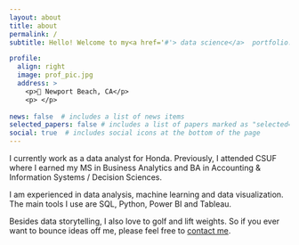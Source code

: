 ```yaml
---
layout: about
title: about
permalink: /
subtitle: Hello! Welcome to my<a href='#'> data science</a>  portfolio.

profile:
  align: right
  image: prof_pic.jpg
  address: >
    <p>📍 Newport Beach, CA</p>
    <p> </p>
    
news: false  # includes a list of news items
selected_papers: false # includes a list of papers marked as "selected={true}"
social: true  # includes social icons at the bottom of the page
---
```


 <!-- <p></p>
 <a href='#' style="text-decoration:none"><b>About Me</b></a> -->

 I currently work as a data analyst for Honda. Previously, I attended CSUF where I earned my <a href='#' style="text-decoration:none">MS in Business Analytics</a> and BA in Accounting & Information Systems / Decision Sciences.

 I am experienced in data analysis, machine learning and data visualization. The main tools I use are <a href='#' style="text-decoration:none">SQL</a>, <a href='#' style="text-decoration:none">Python</a>, <a href='#' style="text-decoration:none">Power BI</a> and <a href='#' style="text-decoration:none">Tableau</a>.

 Besides data storytelling, I also love to golf and lift weights. So if you ever want to bounce ideas off me, please feel free to [contact me](email:shainalolin@gmail.com).